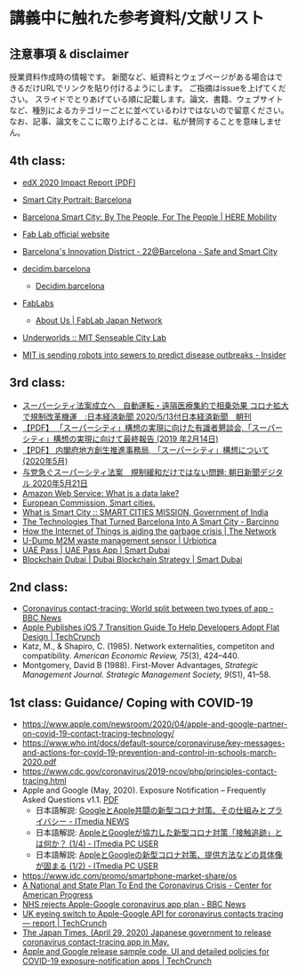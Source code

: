 # 講義中に触れた参考資料/文献リスト
## 注意事項 & disclaimer
授業資料作成時の情報です。
新聞など、紙資料とウェブページがある場合はできるだけURLでリンクを貼り付けるようにします。
ご指摘はissueを上げてください。
スライドでとりあげている順に記載します。論文、書籍、ウェブサイトなど、種別によるカテゴリーごとに並べているわけではないので留意ください。
なお、記事、論文をここに取り上げることは、私が賛同することを意味しません。

## 4th class:
- [edX 2020 Impact Report (PDF)](https://www.edx.org/sites/default/files/2020-impact-report.pdf)

- [Smart City Portrait: Barcelona](https://hub.beesmart.city/city-portraits/smart-city-portrait-Barcelona)
- [Barcelona Smart City: By The People, For The People \| HERE Mobility](https://mobility.here.com/learn/smart-city-initiatives/barcelona-smart-city-people-people)
- [Fab Lab official website](https://www.fablabs.io/)
- [Barcelona's Innovation District \- 22@Barcelona \- Safe and Smart City](https://safesmart.city/en/district-22-barcelona/)
- [decidim\.barcelona](https://www.decidim.barcelona/)
  - [Decidim\.barcelona](http://www.eurocities.eu/eurocities/documents/Decidim-barcelona-WSPO-AZ9ATM)
- [FabLabs](https://www.fablabs.io/)  
  - [About Us \| FabLab Japan Network](http://fablabjapan.org/about/)
- [Underworlds :: MIT Senseable City Lab](http://senseable.mit.edu/uw-24h-study/)
- [MIT is sending robots into sewers to predict disease outbreaks \- Insider](https://www.insider.com/mit-underworlds-sends-robots-into-sewers-2016-8)

## 3rd class:
- [スーパーシティ法案成立へ　自動運転・遠隔医療集約で相乗効果 コロナ拡大で規制改革機運　:日本経済新聞 2020/5/13付日本経済新聞　朝刊](https://www.nikkei.com/article/DGKKZO58993860S0A510C2PP8000/)
- [【PDF】 「スーパーシティ」構想の実現に向けた有識者懇談会,「スーパーシティ」構想の実現に向けて最終報告 (2019 年2月14日)](https://www.kantei.go.jp/jp/singi/tiiki/kokusentoc/supercity/torikumi.pdf)
- [【PDF】 内閣府地方創生推進事務局, 「スーパーシティ」構想について  (2020年5月)](https://www.kantei.go.jp/jp/singi/tiiki/kokusentoc/supercity/supercity.pdf)
- [与党急ぐスーパーシティ法案　規制緩和だけではない問題: 朝日新聞デジタル 2020年5月21日](https://www.asahi.com/articles/ASN5N6RSBN5NUTFK004.html)
- [Amazon Web Service: What is a data lake?](https://aws.amazon.com/big-data/datalakes-and-analytics/what-is-a-data-lake/)
- [European Commission, Smart cities.](https://ec.europa.eu/info/eu-regional-and-urban-development/topics/cities-and-urban-development/city-initiatives/smart-cities_en)
- [What is Smart City :: SMART CITIES MISSION, Government of India](http://smartcities.gov.in/content/innerpage/what-is-smart-city.php)
- [The Technologies That Turned Barcelona Into A Smart City \- Barcinno](http://www.barcinno.com/barcelona-smart-city-technologies/)
- [How the Internet of Things is aiding the garbage crisis \| The Network](https://newsroom.cisco.com/feature-content?articleId=1757267)
- [U\-Dump M2M waste management sensor \| Urbiotica](https://www.urbiotica.com/en/producto/u-dump-m2m-2/)
- [UAE Pass \| UAE Pass App \| Smart Dubai](https://www.smartdubai.ae/apps-services/uae-pass)
- [Blockchain Dubai \| Dubai Blockchain Strategy \| Smart Dubai](https://www.smartdubai.ae/initiatives/blockchain)


## 2nd class: 
- [Coronavirus contact\-tracing: World split between two types of app \- BBC News](https://www.bbc.com/news/technology-52355028)
- [Apple Publishes iOS 7 Transition Guide To Help Developers Adopt Flat Design \| TechCrunch](https://techcrunch.com/2013/06/10/apple-publishes-ios-7-transition-guide-to-help-developers-adopt-flat-design/)
- Katz, M., & Shapiro, C. (1985). Network externalities, competiton and compatibility. *American Economic Review, 75*(3), 424–440.
- Montgomery, David B (1988). First-Mover Advantages, *Strategic Management Journal. Strategic Management Society, 9*(S1), 41–58. 

## 1st class: Guidance/ Coping with COVID-19
- https://www.apple.com/newsroom/2020/04/apple-and-google-partner-on-covid-19-contact-tracing-technology/
- https://www.who.int/docs/default-source/coronaviruse/key-messages-and-actions-for-covid-19-prevention-and-control-in-schools-march-2020.pdf
- https://www.cdc.gov/coronavirus/2019-ncov/php/principles-contact-tracing.html
- Apple and Google (May, 2020). Exposure Notification – Frequently Asked Questions v1.1. [PDF](https://covid19-static.cdn-apple.com/applications/covid19/current/static/contact-tracing/pdf/ExposureNotification-FAQv1.1.pdf)
  - 日本語解説: [GoogleとApple共闘の新型コロナ対策、その仕組みとプライバシー \- ITmedia NEWS](https://www.itmedia.co.jp/news/articles/2004/11/news018.html)
  - 日本語解説: [AppleとGoogleが協力した新型コロナ対策「接触追跡」とは何か？ \(1/4\) \- ITmedia PC USER](https://www.itmedia.co.jp/pcuser/articles/2004/11/news027.html)
  - 日本語解説:  [AppleとGoogleの新型コロナ対策、提供方法などの具体像が固まる \(1/2\) \- ITmedia PC USER](https://www.itmedia.co.jp/pcuser/articles/2005/05/news016.html)
- https://www.idc.com/promo/smartphone-market-share/os
- [A National and State Plan To End the Coronavirus Crisis \- Center for American Progress](https://www.americanprogress.org/issues/healthcare/news/2020/04/03/482613/national-state-plan-end-coronavirus-crisis/)
- [NHS rejects Apple\-Google coronavirus app plan \- BBC News](https://www.bbc.com/news/technology-52441428)
- [UK eyeing switch to Apple\-Google API for coronavirus contacts tracing — report \| TechCrunch](https://techcrunch.com/2020/05/07/uk-eyeing-switch-to-apple-google-api-for-coronavirus-contacts-tracing-report/)
- [The Japan Times, (April 29, 2020) Japanese government to release coronavirus contact-tracing app in May.](https://www.japantimes.co.jp/news/2020/04/29/national/japanese-government-release-coronavirus-contact-tracing-app-may/)
- [Apple and Google release sample code, UI and detailed policies for COVID\-19 exposure\-notification apps \| TechCrunch](https://techcrunch.com/2020/05/04/apple-and-google-release-sample-code-and-detailed-policies-for-covid-19-exposure-notification-apps/)


